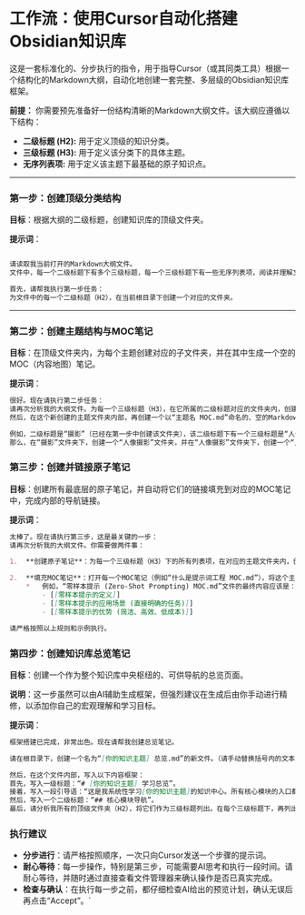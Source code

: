 # 工作流：使用Cursor自动化搭建Obsidian知识库

这是一套标准化的、分步执行的指令，用于指导Cursor（或其同类工具）根据一个结构化的Markdown大纲，自动化地创建一套完整、多层级的Obsidian知识库框架。

**前提：** 你需要预先准备好一份结构清晰的Markdown大纲文件。该大纲应遵循以下结构：

- **二级标题 (H2):** 用于定义顶级的知识分类。
- **三级标题 (H3):** 用于定义该分类下的具体主题。
- **无序列表项:** 用于定义该主题下最基础的原子知识点。

---

### **第一步：创建顶级分类结构**

**目标**：根据大纲的二级标题，创建知识库的顶级文件夹。

**提示词**：

```markdown

请读取我当前打开的Markdown大纲文件。
文件中，每一个二级标题下有多个三级标题，每一个三级标题下有一些无序列表项，阅读并理解文件内容和层级关系，接下来，我会要求你按照这个层级关系来为我创建文件夹和文件。

首先，请帮我执行第一步任务：
为文件中的每一个二级标题（H2），在当前根目录下创建一个对应的文件夹。
```

---

### **第二步：创建主题结构与MOC笔记**

**目标**：在顶级文件夹内，为每个主题创建对应的子文件夹，并在其中生成一个空的MOC（内容地图）笔记。

**提示词**：

```markdown
很好。现在请执行第二步任务：
请再次分析我的大纲文件。为每一个三级标题（H3），在它所属的二级标题对应的文件夹内，创建一个同名的文件夹。
然后，在这个新创建的主题文件夹内部，再创建一个以“主题名 MOC.md”命名的、空的Markdown文件。

例如，二级标题是“摄影”（已经在第一步中创建该文件夹），该二级标题下有一个三级标题是“人像摄影”
那么，在“摄影”文件夹下，创建一个“人像摄影”文件夹，并在“人像摄影”文件夹下，创建一个“人像摄影 MOC.md”文件

```


### **第三步：创建并链接原子笔记**  
**目标**：创建所有最底层的原子笔记，并自动将它们的链接填充到对应的MOC笔记中，完成内部的导航链接。 

**提示词**：

```markdown
太棒了。现在请执行第三步，这是最关键的一步：
请再次分析我的大纲文件。你需要做两件事：

1.  **创建原子笔记**：为每一个三级标题（H3）下的所有列表项，在对应的主题文件夹内，创建一个以**列表项文本内容为文件名**的、空的Markdown文件。

2.  **填充MOC笔记**：打开每一个MOC笔记（例如“什么是提示词工程 MOC.md”），将这个主题下所有原子笔记的链接，以无序列表和Obsidian双向链接的格式，写入其中。
    *   例如，“零样本提示 (Zero-Shot Prompting) MOC.md”文件的最终内容应该是：
        - [[零样本提示的定义]]
        - [[零样本提示的应用场景 (直接明确的任务)]]
        - [[零样本提示的优势 (简洁、高效、低成本)]]

请严格按照以上规则和示例执行。
```



### **第四步：创建知识库总览笔记**  

**目标**：创建一个作为整个知识库中央枢纽的、可供导航的总览页面。  

**说明**：这一步虽然可以由AI辅助生成框架，但强烈建议在生成后由你手动进行精修，以添加你自己的宏观理解和学习目标。  

**提示词**：

```markdown
框架搭建已完成，非常出色。现在请帮我创建总览笔记。

请在根目录下，创建一个名为“[你的知识主题] 总览.md”的新文件。（请手动替换括号内的文本）

然后，在这个文件内部，写入以下内容框架：  
首先，写入一级标题：“# [你的知识主题] 学习总览”。  
接着，写入一段引导语：“这是我系统性学习[你的知识主题]的知识中心。所有核心模块的入口都可以在这里找到。”  
然后，写入一个二级标题：“## 核心模块导航”。  
最后，请分析我所有的顶级文件夹（H2），将它们作为三级标题列出。在每个三级标题下，再列出该顶级文件夹内所有MOC笔记的双向链接。
```

### **执行建议**  
- **分步进行**：请严格按照顺序，一次只向Cursor发送一个步骤的提示词。 
- **耐心等待**：每一步操作，特别是第三步，可能需要AI思考和执行一段时间。请耐心等待，并随时通过直接查看文件管理器来确认操作是否已真实完成。 
- **检查与确认**：在执行每一步之前，都仔细检查AI给出的预览计划，确认无误后再点击“Accept”。`
